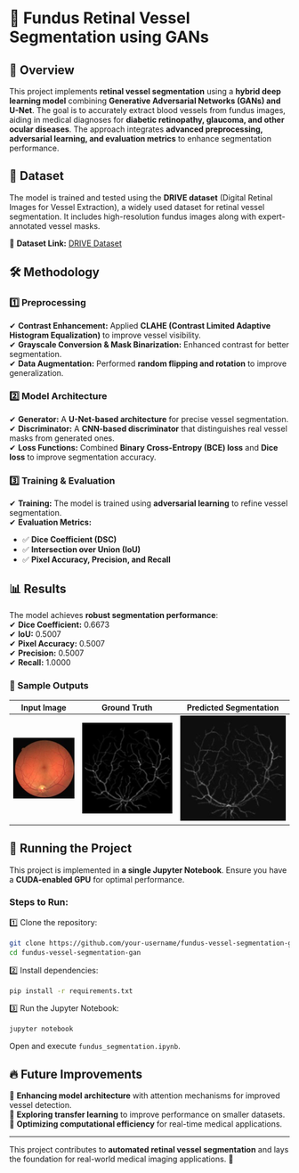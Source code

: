 # 🏥 Fundus Retinal Vessel Segmentation using GANs

## 📌 Overview  
This project implements **retinal vessel segmentation** using a **hybrid deep learning model** combining **Generative Adversarial Networks (GANs) and U-Net**. The goal is to accurately extract blood vessels from fundus images, aiding in medical diagnoses for **diabetic retinopathy, glaucoma, and other ocular diseases**. The approach integrates **advanced preprocessing, adversarial learning, and evaluation metrics** to enhance segmentation performance.

## 📂 Dataset  
The model is trained and tested using the **DRIVE dataset** (Digital Retinal Images for Vessel Extraction), a widely used dataset for retinal vessel segmentation. It includes high-resolution fundus images along with expert-annotated vessel masks.

📌 **Dataset Link:** [DRIVE Dataset](https://drive.grand-challenge.org/)  

## 🛠️ Methodology  
### 1️⃣ Preprocessing  
✔ **Contrast Enhancement:** Applied **CLAHE (Contrast Limited Adaptive Histogram Equalization)** to improve vessel visibility.  
✔ **Grayscale Conversion & Mask Binarization:** Enhanced contrast for better segmentation.  
✔ **Data Augmentation:** Performed **random flipping and rotation** to improve generalization.  

### 2️⃣ Model Architecture  
✔ **Generator:** A **U-Net-based architecture** for precise vessel segmentation.  
✔ **Discriminator:** A **CNN-based discriminator** that distinguishes real vessel masks from generated ones.  
✔ **Loss Functions:** Combined **Binary Cross-Entropy (BCE) loss** and **Dice loss** to improve segmentation accuracy.  

### 3️⃣ Training & Evaluation  
✔ **Training:** The model is trained using **adversarial learning** to refine vessel segmentation.  
✔ **Evaluation Metrics:**  
   - ✅ **Dice Coefficient (DSC)**  
   - ✅ **Intersection over Union (IoU)**  
   - ✅ **Pixel Accuracy, Precision, and Recall**  

## 📊 Results  
The model achieves **robust segmentation performance**:  
✔ **Dice Coefficient:** 0.6673  
✔ **IoU:** 0.5007  
✔ **Pixel Accuracy:** 0.5007  
✔ **Precision:** 0.5007  
✔ **Recall:** 1.0000  

### 📸 Sample Outputs  
| Input Image | Ground Truth | Predicted Segmentation |
|------------|--------------|------------------------|
| ![Input](result_img/dataset.png) | ![Ground Truth](result_img/truth.png) | ![Prediction](result_img/segmented.png) |

## 🚀 Running the Project  
This project is implemented in **a single Jupyter Notebook**. Ensure you have a **CUDA-enabled GPU** for optimal performance.  

### Steps to Run:  
1️⃣ Clone the repository:
```bash
git clone https://github.com/your-username/fundus-vessel-segmentation-gan.git
cd fundus-vessel-segmentation-gan
```

2️⃣ Install dependencies:
```bash
pip install -r requirements.txt
```

3️⃣ Run the Jupyter Notebook:
```bash
jupyter notebook
```
Open and execute `fundus_segmentation.ipynb`.

## 🔥 Future Improvements  
🚀 **Enhancing model architecture** with attention mechanisms for improved vessel detection.  
🚀 **Exploring transfer learning** to improve performance on smaller datasets.  
🚀 **Optimizing computational efficiency** for real-time medical applications.  

---
This project contributes to **automated retinal vessel segmentation** and lays the foundation for real-world medical imaging applications. 🎯
